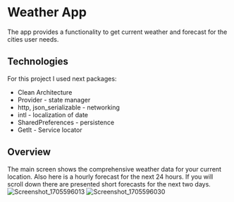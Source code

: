 # Weather App

The app provides a functionality to get current weather and forecast for the cities user needs.

## Technologies

For this project I used next packages:
- Clean Architecture
- Provider - state manager
- http, json_serializable - networking
- intl - localization of date
- SharedPreferences - persistence
- GetIt - Service locator
## Overview
The main screen shows the comprehensive weather data for your current location. Also here is a hourly forecast for the next 24 hours. If you will scroll down there are presented short forecasts for the next two days.
![Screenshot_1705596013](https://github.com/Max-Size/weather_app/assets/125485047/52c6d659-5161-4c04-99a6-f513d43cdf01)
![Screenshot_1705596030](https://github.com/Max-Size/weather_app/assets/125485047/28d20055-42d3-4803-826b-0a47340a308d)
